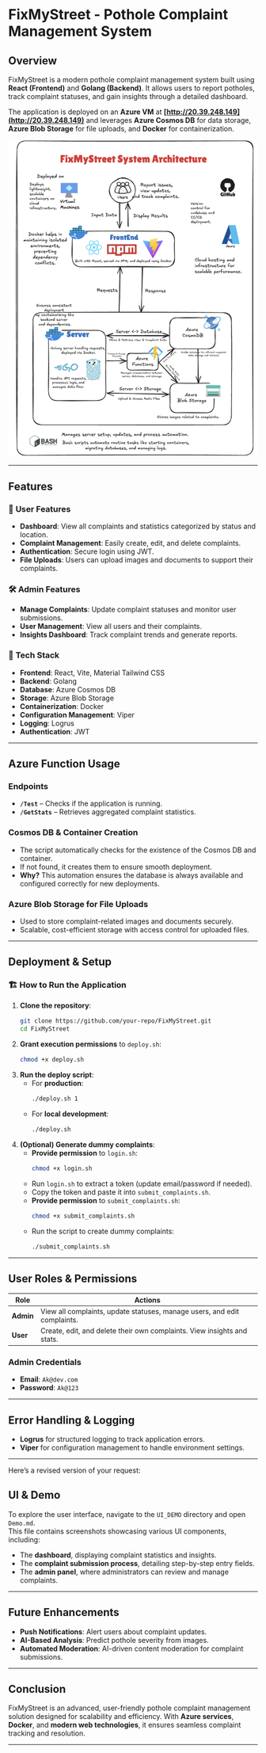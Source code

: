 # FixMyStreet - Pothole Complaint Management System

## Overview
FixMyStreet is a modern pothole complaint management system built using **React (Frontend)** and **Golang (Backend)**. It allows users to report potholes, track complaint statuses, and gain insights through a detailed dashboard.

The application is deployed on an **Azure VM** at **[http://20.39.248.149](http://20.39.248.149)** and leverages **Azure Cosmos DB** for data storage, **Azure Blob Storage** for file uploads, and **Docker** for containerization.

![system Arch](systemArch.png)

---
## Features
### 🌟 **User Features**
- **Dashboard**: View all complaints and statistics categorized by status and location.
- **Complaint Management**: Easily create, edit, and delete complaints.
- **Authentication**: Secure login using JWT.
- **File Uploads**: Users can upload images and documents to support their complaints.

### 🛠 **Admin Features**
- **Manage Complaints**: Update complaint statuses and monitor user submissions.
- **User Management**: View all users and their complaints.
- **Insights Dashboard**: Track complaint trends and generate reports.

### 🚀 **Tech Stack**
- **Frontend**: React, Vite, Material Tailwind CSS
- **Backend**: Golang
- **Database**: Azure Cosmos DB
- **Storage**: Azure Blob Storage
- **Containerization**: Docker
- **Configuration Management**: Viper
- **Logging**: Logrus
- **Authentication**: JWT

---
## Azure Function Usage
### **Endpoints**
- **`/Test`** – Checks if the application is running.
- **`/GetStats`** – Retrieves aggregated complaint statistics.

### **Cosmos DB & Container Creation**
- The script automatically checks for the existence of the Cosmos DB and container.
- If not found, it creates them to ensure smooth deployment.
- **Why?** This automation ensures the database is always available and configured correctly for new deployments.

### **Azure Blob Storage for File Uploads**
- Used to store complaint-related images and documents securely.
- Scalable, cost-efficient storage with access control for uploaded files.

---
## Deployment & Setup
### 🏗 **How to Run the Application**
1. **Clone the repository**:
   ```bash
   git clone https://github.com/your-repo/FixMyStreet.git
   cd FixMyStreet
   ```
2. **Grant execution permissions** to `deploy.sh`:
   ```bash
   chmod +x deploy.sh
   ```
3. **Run the deploy script**:
   - For **production**:
     ```bash
     ./deploy.sh 1
     ```
   - For **local development**:
     ```bash
     ./deploy.sh
     ```
4. **(Optional) Generate dummy complaints**:
   - **Provide permission** to `login.sh`:
     ```bash
     chmod +x login.sh
     ```
   - Run `login.sh` to extract a token (update email/password if needed).
   - Copy the token and paste it into `submit_complaints.sh`.
   - **Provide permission** to `submit_complaints.sh`:
     ```bash
     chmod +x submit_complaints.sh
     ```
   - Run the script to create dummy complaints:
     ```bash
     ./submit_complaints.sh
     ```

---
## User Roles & Permissions
| Role  | Actions |
|--------|------------------------------------------------------------------|
| **Admin** | View all complaints, update statuses, manage users, and edit complaints. |
| **User** | Create, edit, and delete their own complaints. View insights and stats. |

### **Admin Credentials**
- **Email**: `Ak@dev.com`
- **Password**: `Ak@123`

---
## Error Handling & Logging
- **Logrus** for structured logging to track application errors.
- **Viper** for configuration management to handle environment settings.

---
Here’s a revised version of your request:

## UI & Demo  
To explore the user interface, navigate to the `UI_DEMO` directory and open `Demo.md`.  
This file contains screenshots showcasing various UI components, including:  
- The **dashboard**, displaying complaint statistics and insights.  
- The **complaint submission process**, detailing step-by-step entry fields.  
- The **admin panel**, where administrators can review and manage complaints.  


---
## Future Enhancements
- **Push Notifications**: Alert users about complaint updates.
- **AI-Based Analysis**: Predict pothole severity from images.
- **Automated Moderation**: AI-driven content moderation for complaint submissions.

---
## Conclusion
FixMyStreet is an advanced, user-friendly pothole complaint management solution designed for scalability and efficiency. With **Azure services**, **Docker**, and **modern web technologies**, it ensures seamless complaint tracking and resolution.

---